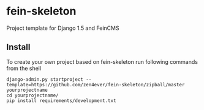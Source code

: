 # fein-skeleton

Project template for Django 1.5 and FeinCMS

## Install

To create your own project based on fein-skeleton run following commands from
the shell

    django-admin.py startproject --template=https://github.com/zen4ever/fein-skeleton/zipball/master yourprojectname
    cd yourprojectname/
    pip install requirements/development.txt
